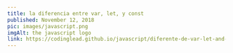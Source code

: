 ```yaml
---
title: la diferencia entre var, let, y const
published: November 12, 2018
pic: images/javascript.png
imgAlt: the javascript logo
link: https://codinglead.github.io/javascript/diferente-de-var-let-and-const
---
```

